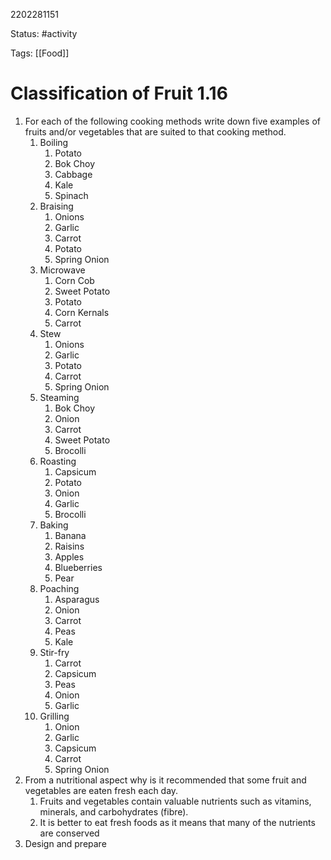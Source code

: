 2202281151

Status: #activity

Tags: [[Food]]

# Classification of Fruit 1.16
1. For each of the following cooking methods write down five examples of fruits and/or vegetables that are suited to that cooking method.
	1. Boiling
		1. Potato
		2. Bok Choy
		3. Cabbage
		4. Kale
		5. Spinach
	2. Braising
		1. Onions
		2. Garlic
		3. Carrot
		4. Potato
		5. Spring Onion
	3. Microwave
		1. Corn Cob
		2. Sweet Potato
		3. Potato
		4. Corn Kernals
		5. Carrot
	4. Stew
		1. Onions
		2. Garlic
		3. Potato
		4. Carrot
		5. Spring Onion
	5. Steaming
		1. Bok Choy
		2. Onion
		3. Carrot
		4. Sweet Potato
		5. Brocolli
	6. Roasting
		1. Capsicum
		2. Potato
		3. Onion
		4. Garlic
		5. Brocolli
	7. Baking
		1. Banana
		2. Raisins
		3. Apples
		4. Blueberries
		5. Pear
	8. Poaching
		1. Asparagus
		2. Onion
		3. Carrot
		4. Peas
		5. Kale
	9. Stir-fry
		1. Carrot
		2. Capsicum
		3. Peas
		4. Onion
		5. Garlic
	10. Grilling
		1. Onion
		2. Garlic
		3. Capsicum
		4. Carrot
		5. Spring Onion
2. From a nutritional aspect why is it recommended that some fruit and vegetables are eaten fresh each day.
	1. Fruits and vegetables contain valuable nutrients such as vitamins, minerals, and carbohydrates (fibre).
	2. It is better to eat fresh foods as it means that many of the nutrients are conserved
3. Design and prepare